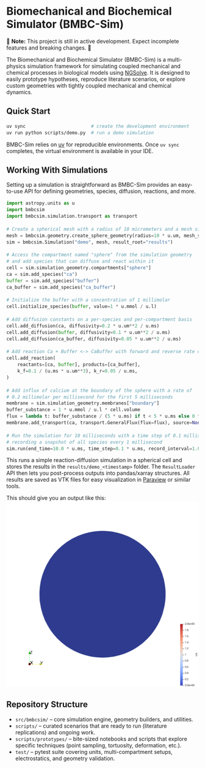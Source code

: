 # Biomechanical and Biochemical Simulator (BMBC-Sim)
:construction: **Note:** This project is still in active development. Expect incomplete features and breaking changes. :construction:

The Biomechanical and Biochemical Simulator (BMBC-Sim) is a multi-physics simulation framework for simulating coupled mechanical and chemical processes in biological models using [NGSolve](https://ngsolve.org/).
It is designed to easily prototype hypotheses, reproduce literature scenarios, or explore custom geometries with tightly coupled mechanical and chemical dynamics.

## Quick Start
```bash
uv sync                        # create the development environment
uv run python scripts/demo.py  # run a demo simulation
```

BMBC-Sim relies on [uv](https://docs.astral.sh/uv/) for reproducible environments. Once `uv sync` completes, the virtual environment is available in your IDE.

## Working With Simulations
Setting up a simulation is straightforward as BMBC-Sim provides an easy-to-use API for defining geometries, species, diffusion, reactions, and more.
```python
import astropy.units as u
import bmbcsim
import bmbcsim.simulation.transport as transport

# Create a spherical mesh with a radius of 10 micrometers and a mesh size of 1 micrometer
mesh = bmbcsim.geometry.create_sphere_geometry(radius=10 * u.um, mesh_size=1 * u.um)
sim = bmbcsim.Simulation("demo", mesh, result_root="results")

# Access the compartment named "sphere" from the simulation geometry
# and add species that can diffuse and react within it
cell = sim.simulation_geometry.compartments["sphere"]
ca = sim.add_species("ca")
buffer = sim.add_species("buffer")
ca_buffer = sim.add_species("ca_buffer")

# Initialize the buffer with a concentration of 1 millimolar
cell.initialize_species(buffer, value=1 * u.mmol / u.l)

# Add diffusion constants on a per-species and per-compartment basis
cell.add_diffusion(ca, diffusivity=0.2 * u.um**2 / u.ms)
cell.add_diffusion(buffer, diffusivity=0.1 * u.um**2 / u.ms)
cell.add_diffusion(ca_buffer, diffusivity=0.05 * u.um**2 / u.ms)

# Add reaction Ca + Buffer <-> CaBuffer with forward and reverse rate constants
cell.add_reaction(
    reactants=[ca, buffer], products=[ca_buffer],
    k_f=0.1 / (u.ms * u.um**3), k_r=0.05 / u.ms,
)

# Add influx of calcium at the boundary of the sphere with a rate of
# 0.2 millimolar per millisecond for the first 5 milliseconds
membrane = sim.simulation_geometry.membranes["boundary"]
buffer_substance = 1 * u.mmol / u.l * cell.volume
flux = lambda t: buffer_substance / (5 * u.ms) if t < 5 * u.ms else 0 * u.mmol / u.ms
membrane.add_transport(ca, transport.GeneralFlux(flux=flux), source=None, target=cell)

# Run the simulation for 10 milliseconds with a time step of 0.1 milliseconds
# recording a snapshot of all species every 1 millisecond
sim.run(end_time=10.0 * u.ms, time_step=0.1 * u.ms, record_interval=1.0 * u.ms)
```
This runs a simple reaction-diffusion simulation in a spherical cell and stores the results in the `results/demo_<timestamp>` folder.
The `ResultLoader` API then lets you post-process outputs into pandas/xarray structures.
All results are saved as VTK files for easy visualization in [Paraview](https://www.paraview.org/) or similar tools.

This should give you an output like this:
![Demo Simulation Output](demo.gif)

## Repository Structure
- `src/bmbcsim/` – core simulation engine, geometry builders, and utilities.
- `scripts/` – curated scenarios that are ready to run (literature replications) and ongoing work.
- `scripts/prototypes/` – bite-sized notebooks and scripts that explore specific techniques (point sampling, tortuosity, deformation, etc.).
- `test/` – pytest suite covering units, multi-compartment setups, electrostatics, and geometry validation.
